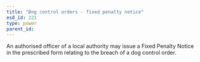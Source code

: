 ```yaml
---
title: "Dog control orders - fixed penalty notice"
esd_id: 221
type: power
parent_id:  
---
```


An authorised officer of a local authority may issue a Fixed Penalty Notice in the prescribed form relating to the breach of a dog control order.

